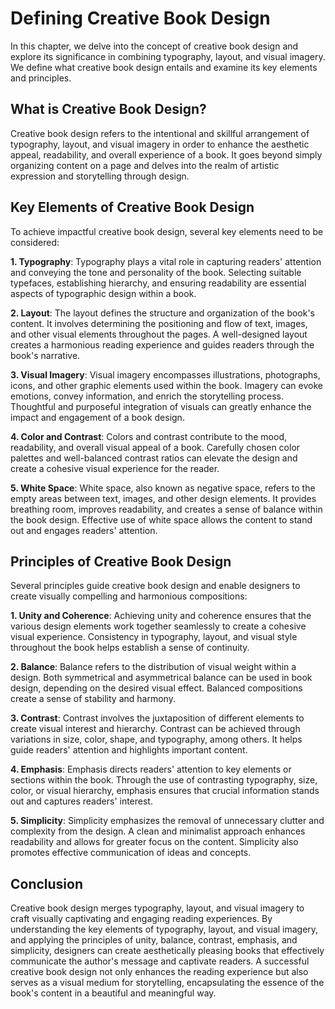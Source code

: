 Defining Creative Book Design
=========================================

In this chapter, we delve into the concept of creative book design and explore its significance in combining typography, layout, and visual imagery. We define what creative book design entails and examine its key elements and principles.

**What is Creative Book Design?**
---------------------------------

Creative book design refers to the intentional and skillful arrangement of typography, layout, and visual imagery in order to enhance the aesthetic appeal, readability, and overall experience of a book. It goes beyond simply organizing content on a page and delves into the realm of artistic expression and storytelling through design.

**Key Elements of Creative Book Design**
----------------------------------------

To achieve impactful creative book design, several key elements need to be considered:

**1. Typography**: Typography plays a vital role in capturing readers' attention and conveying the tone and personality of the book. Selecting suitable typefaces, establishing hierarchy, and ensuring readability are essential aspects of typographic design within a book.

**2. Layout**: The layout defines the structure and organization of the book's content. It involves determining the positioning and flow of text, images, and other visual elements throughout the pages. A well-designed layout creates a harmonious reading experience and guides readers through the book's narrative.

**3. Visual Imagery**: Visual imagery encompasses illustrations, photographs, icons, and other graphic elements used within the book. Imagery can evoke emotions, convey information, and enrich the storytelling process. Thoughtful and purposeful integration of visuals can greatly enhance the impact and engagement of a book design.

**4. Color and Contrast**: Colors and contrast contribute to the mood, readability, and overall visual appeal of a book. Carefully chosen color palettes and well-balanced contrast ratios can elevate the design and create a cohesive visual experience for the reader.

**5. White Space**: White space, also known as negative space, refers to the empty areas between text, images, and other design elements. It provides breathing room, improves readability, and creates a sense of balance within the book design. Effective use of white space allows the content to stand out and engages readers' attention.

**Principles of Creative Book Design**
--------------------------------------

Several principles guide creative book design and enable designers to create visually compelling and harmonious compositions:

**1. Unity and Coherence**: Achieving unity and coherence ensures that the various design elements work together seamlessly to create a cohesive visual experience. Consistency in typography, layout, and visual style throughout the book helps establish a sense of continuity.

**2. Balance**: Balance refers to the distribution of visual weight within a design. Both symmetrical and asymmetrical balance can be used in book design, depending on the desired visual effect. Balanced compositions create a sense of stability and harmony.

**3. Contrast**: Contrast involves the juxtaposition of different elements to create visual interest and hierarchy. Contrast can be achieved through variations in size, color, shape, and typography, among others. It helps guide readers' attention and highlights important content.

**4. Emphasis**: Emphasis directs readers' attention to key elements or sections within the book. Through the use of contrasting typography, size, color, or visual hierarchy, emphasis ensures that crucial information stands out and captures readers' interest.

**5. Simplicity**: Simplicity emphasizes the removal of unnecessary clutter and complexity from the design. A clean and minimalist approach enhances readability and allows for greater focus on the content. Simplicity also promotes effective communication of ideas and concepts.

**Conclusion**
--------------

Creative book design merges typography, layout, and visual imagery to craft visually captivating and engaging reading experiences. By understanding the key elements of typography, layout, and visual imagery, and applying the principles of unity, balance, contrast, emphasis, and simplicity, designers can create aesthetically pleasing books that effectively communicate the author's message and captivate readers. A successful creative book design not only enhances the reading experience but also serves as a visual medium for storytelling, encapsulating the essence of the book's content in a beautiful and meaningful way.
